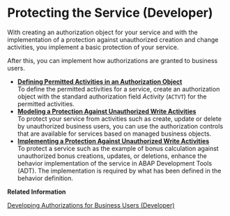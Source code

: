 <!-- loio4134d8a515ff43b8a3af853ac0cca88e -->

# Protecting the Service \(Developer\)

With creating an authorization object for your service and with the implementation of a protection against unauthorized creation and change activities, you implement a basic protection of your service.

After this, you can implement how authorizations are granted to business users.

-   **[Defining Permitted Activities in an Authorization Object](Defining_Permitted_Activities_in_an_Authorization_Object_2d758f7.md "To define the permitted activities for a service, create an authorization object with the standard authorization field
			Activity (ACTVT) for the permitted activities.")**  
To define the permitted activities for a service, create an authorization object with the standard authorization field *Activity* \(`ACTVT`\) for the permitted activities.
-   **[Modeling a Protection Against Unauthorized Write Activities](Modeling_a_Protection_Against_Unauthorized_Write_Activities_d807183.md "To protect your service from activities such as create, update or delete by unauthorized business users, you can use the authorization
		controls that are available for services based on managed business objects.")**  
To protect your service from activities such as create, update or delete by unauthorized business users, you can use the authorization controls that are available for services based on managed business objects.
-   **[Implementing a Protection Against Unauthorized Write Activities](Implementing_a_Protection_Against_Unauthorized_Write_Activities_4ed98f0.md "To protect a service such as the example of bonus calculation against unauthorized bonus creations, updates, or deletions, enhance the
    behavior implementation of the service in ABAP Development Tools (ADT). The implementation is required by what has been defined in the behavior
    definition.")**  
To protect a service such as the example of bonus calculation against unauthorized bonus creations, updates, or deletions, enhance the behavior implementation of the service in ABAP Development Tools \(ADT\). The implementation is required by what has been defined in the behavior definition.

**Related Information**  


[Developing Authorizations for Business Users \(Developer\)](Developing_Authorizations_for_Business_Users_(Developer)_6466244.md "After you’ve protected your service against unauthorized use, you can now create the objects that are needed to grant authorizations for business users: authorization default values, an IAM app, a business catalog, and a business role.")

